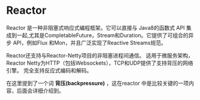# Reactor

Reactor 是一种非阻塞式响应式编程框架。它可以直接与 Java8的函数式 API 集成到一起,尤其是CompletableFuture，Stream和Duration。它提供了可组合的异步 API，例如Flux 和Mon，并且广泛实现了Reactive Streams规范。

Reactor还支持与Reactor-Netty项目的非阻塞进程间通信。 适用于微服务架构，Reactor Netty为HTTP（包括Websockets），TCP和UDP提供了支持背压的网络引擎。 完全支持反应式编码和解码。

在这里提到了一个词 **背压(backpressure)** ，这在reactor 中是比较关键的一项内容，后面会详细介绍到。
